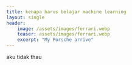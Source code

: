 ```yaml
---
title: kenapa harus belajar machine learning
layout: single
header:
    image: /assets/images/ferrari.webp
    teaser: assets/images/ferrari.webp
    excerpt: "My Porsche arrive"
---
```

aku tidak thau
